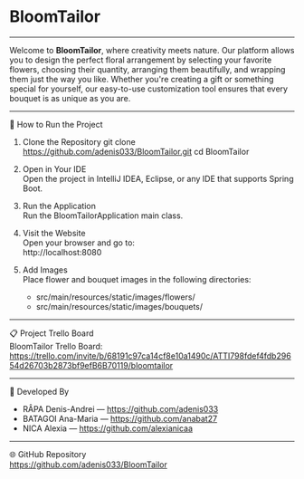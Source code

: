 # BloomTailor

---

Welcome to **BloomTailor**, where creativity meets nature. Our platform allows you to design the perfect floral arrangement by selecting your favorite flowers, choosing their quantity, arranging them beautifully, and wrapping them just the way you like. Whether you're creating a gift or something special for yourself, our easy-to-use customization tool ensures that every bouquet is as unique as you are.

---

🔧 How to Run the Project

1. Clone the Repository
   git clone https://github.com/adenis033/BloomTailor.git
   cd BloomTailor

2. Open in Your IDE  
   Open the project in IntelliJ IDEA, Eclipse, or any IDE that supports Spring Boot.

3. Run the Application  
   Run the BloomTailorApplication main class.

4. Visit the Website  
   Open your browser and go to:  
   http://localhost:8080

5. Add Images  
   Place flower and bouquet images in the following directories:
   - src/main/resources/static/images/flowers/
   - src/main/resources/static/images/bouquets/

---

📋 Project Trello Board  
BloomTailor Trello Board: https://trello.com/invite/b/68191c97ca14cf8e10a1490c/ATTI798fdef4fdb29654d26703b2873bf9efB6B70119/bloomtailor

---

👥 Developed By

- RÂPA Denis-Andrei — https://github.com/adenis033  
- BATAGOI Ana-Maria — https://github.com/anabat27  
- NICA Alexia — https://github.com/alexianicaa

---

🌐 GitHub Repository  
https://github.com/adenis033/BloomTailor
